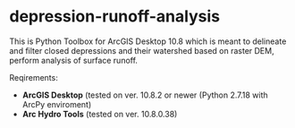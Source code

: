 # depression-runoff-analysis

This is Python Toolbox for ArcGIS Desktop 10.8 which is meant to delineate and filter closed depressions and their watershed based on raster DEM, perform analysis of surface runoff.

Reqirements:

- **ArcGIS Desktop** (tested on ver. 10.8.2 or newer (Python 2.7.18 with ArcPy enviroment)
- **Arc Hydro Tools** (tested on ver. 10.8.0.38)
